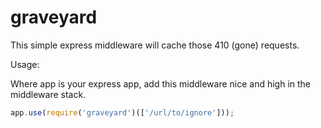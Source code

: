 # graveyard

This simple express middleware will cache those 410 (gone) requests.

Usage: 

Where app is your express app, add this middleware nice and high in the middleware stack.

```js
app.use(require('graveyard')(['/url/to/ignore']));
```
